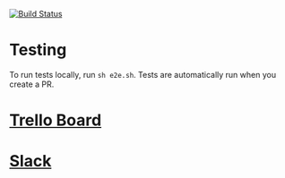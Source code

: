 [![Build Status](https://travis-ci.com/csc301-fall-2018/project-team-19.svg?token=qETbktD22yrkujYmzsdp&branch=master)](https://travis-ci.com/csc301-fall-2018/project-team-19)

# Testing 
To run tests locally, run `sh e2e.sh`. Tests are automatically run when you create a PR.

# [Trello Board](https://trello.com/b/QOjo3VHX/csc301)


# [Slack](https://csc301talk.slack.com/messages)
